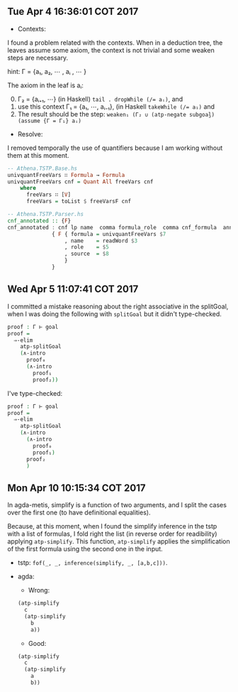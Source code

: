 Tue Apr  4 16:36:01 COT 2017
---

* Contexts:

I found a problem related with the contexts. When in a deduction tree,
the leaves assume some axiom, the context is not trivial and some
weaken steps are necessary.

hint:
Γ = {a₁, a₂, ⋯ , aᵢ , ⋯ }

The axiom in the leaf is aᵢ:

0. Γ₂ = {aᵢ₊₁, ⋯}  (in Haskell) `tail . dropWhile (/= aᵢ)`, and
1. use this context Γ₁ = {a₁, ⋯, aᵢ₋₁}, (in Haskell `takeWhile (/= a₁)` and
2. The result should be the step:
     `weaken₁ (Γ₂ ∪ (atp-negate subgoal̰) (assume {Γ = Γ₁} aᵢ)`

* Resolve:

I removed temporally the use of quantifiers because I am
working without them at this moment.

```Haskell
-- Athena.TSTP.Base.hs
univquantFreeVars ∷ Formula → Formula
univquantFreeVars cnf = Quant All freeVars cnf
    where
      freeVars ∷ [V]
      freeVars = toList $ freeVarsF cnf

-- Athena.TSTP.Parser.hs
cnf_annotated :: {F}
cnf_annotated : cnf lp name  comma formula_role  comma cnf_formula  annotations  rp dot
              { F { formula = univquantFreeVars $7
                  , name    = readWord $3
                  , role    = $5
                  , source  = $8
                  }
              }
```

Wed Apr  5 11:07:41 COT 2017
---

I committed a mistake reasoning about the right associative in the splitGoal,
when I was doing the following with `splitGoal` but it didn't type-checked.

```agda
proof : Γ ⊢ goal
proof =
  ⇒-elim
    atp-splitGoal
    (∧-intro
      proof₀
      (∧-intro
        proof₁
        proof₂))
```

I've type-checked:

```agda
proof : Γ ⊢ goal
proof =
  ⇒-elim
    atp-splitGoal
    (∧-intro
      (∧-intro
        proof₀
        proof₁)
      proof₂
      )
```

Mon Apr 10 10:15:34 COT 2017
---

In agda-metis, simplify is a function of two arguments, and I split the cases
over the first one (to have definitional equalities).

Because, at this moment, when I found the simplify inference
in the tstp with a list of formulas, I fold right the list (in reverse order
for readibility) applying `atp-simplify`. This function, `atp-simplify` applies
the simplification of the first formula using the second one in the input.

- tstp: `fof(_, _, inference(simplify, _, [a,b,c]))`.
- agda:

  * Wrong:

  ```haskell
  (atp-simplify
    c
    (atp-simplify
      b
      a))
  ```

  * Good:

  ```haskell
  (atp-simplify
    c
    (atp-simplify
      a
      b))
  ```
